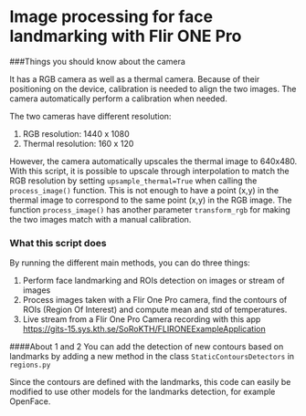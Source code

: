# Image processing for face landmarking with Flir ONE Pro
###Things you should know about the camera

It has a RGB camera as well as a thermal camera. Because of their positioning on the device, 
calibration is needed to align the two images. The camera automatically perform a calibration when needed.

The two cameras have different resolution:
1) RGB resolution: 1440 x 1080
2) Thermal resolution: 160 x 120

However, the camera automatically upscales the thermal image to 640x480.
With this script, it is possible to upscale through interpolation to match the RGB resolution
by setting `upsample_thermal=True` when calling the `process_image()` function.
This is not enough to have a point (x,y) in the thermal image to correspond to the same point (x,y) in the RGB image.
The function `process_image()` has another parameter `transform_rgb` for making the two images match with a manual calibration.

### What this script does 

By running the different main methods, you can do three things:
1) Perform face landmarking and ROIs detection on images or stream of images
2) Process images taken with a Flir One Pro camera, find the contours of ROIs (Region Of Interest)
and compute mean and std of temperatures.
3) Live stream from a Flir One Pro Camera recording with this app https://gits-15.sys.kth.se/SoRoKTH/FLIRONEExampleApplication

####About 1 and 2
You can add the detection of new contours based on landmarks by adding a new method in the class `StaticContoursDetectors` in `regions.py`

Since the contours are defined with the landmarks, 
this code can easily be modified to use other models for the landmarks detection, for example OpenFace.
